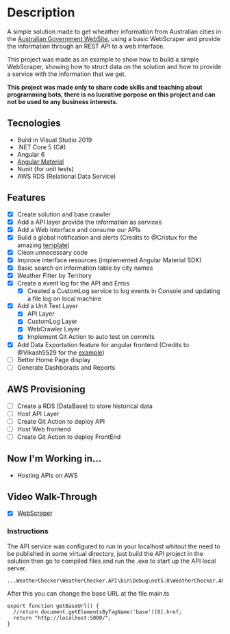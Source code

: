 # Description
A simple solution made to get wheather information from Australian cities in the [Australian Government WebSite.](http://www.bom.gov.au/australia/index.shtml) using a basic WebScraper and provide the information through an REST API to a web interface.

This project was made as an example to show how to build a simple WebScraper, showing how to struct data on the solution and how to provide a service with the information that we get.

**This project was made only to share code skills and teaching about programming bots, there is no lucrative porpose on this project and can not be used to any business interests.**

## Tecnologies
- Build in Visual Studio 2019
- .NET Core 5 (C#)
- Angular 6
 - [Angular Material](https://material.angular.io/)
- Nunit (for unit tests)
- AWS RDS (Relational Data Service)

## Features
* [X] Create solution and base crawler
* [X] Add a API layer provide the information as services
* [X] Add a Web Interface and consume our APIs
* [X] Build a global notification and alerts \(Credits to @Cristux for the amazing [template](https://stackblitz.com/edit/angular-notification-service)\)
* [X] Clean unnecessary code
* [X] Improve interface resources (implemented Angular Material SDK)
* [X] Basic search on information table by city names
* [X] Weather Filter by Territory
* [X] Create a event log for the API and Erros
  * [X] Created a CustomLog service to log events in Console and updating a file.log on local machine
* [X] Add a Unit Test Layer
  * [X] API Layer
  * [X] CustomLog Layer
  * [X] WebCrawler Layer
  * [X] Implement Git Action to auto test on commits
* [X] Add Data Exportation feature for angular frontend \(Credits to @Vikash5529 for the [example](https://stackblitz.com/edit/angular-uyanwz?file=main.ts)\)
* [ ] Better Home Page display
* [ ] Generate Dashborads and Reports

## AWS Provisioning
* [ ] Create a RDS (DataBase) to store historical data
* [ ] Host API Layer
* [ ] Create Git Action to deploy API
* [ ] Host Web frontend
* [ ] Create Git Action to deploy FrontEnd

## Now I'm Working in...
* Hosting APIs on AWS

## Video Walk-Through
* [X] [WebScraper](https://youtu.be/eYQpF0J_Yso)

### Instructions
The API service was configured to run in your localhost whitout the need to be published in some virtual directory, just build the API project in the solution then go to compiled files and run the .exe to start up the API local server.
```
...WeatherChecker\WeatherChecker.API\bin\Debug\net5.0\WeatherChecker.API.exe
```
After this you can change the base URL at the file main.ts
```
export function getBaseUrl() {
  //return document.getElementsByTagName('base')[0].href;
  return "http://localhost:5000/";
}
```
